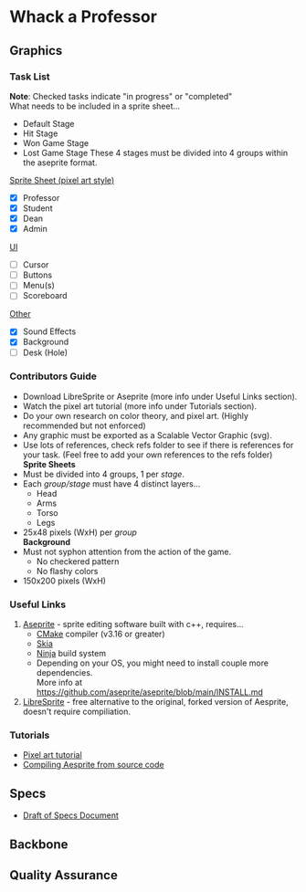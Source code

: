 # Whack a Professor 

## Graphics 
### Task List 
**Note**: Checked tasks indicate "in progress" or "completed" <br>
What needs to be included in a sprite sheet...
- Default Stage
- Hit Stage
- Won Game Stage
- Lost Game Stage
These 4 stages must be divided into 4 groups within the 
aseprite format. 

<ins>Sprite Sheet (pixel art style)</ins>
  * [x] Professor
  * [x] Student 
  * [x] Dean 
  * [x] Admin

<ins>UI</ins>
   * [ ] Cursor
   * [ ] Buttons
   * [ ] Menu(s)
   * [ ] Scoreboard

<ins>Other</ins>
   * [x] Sound Effects
   * [x] Background
   * [ ] Desk (Hole)

### Contributors Guide
   * Download LibreSprite or Aseprite (more info under Useful Links section).
   * Watch the pixel art tutorial (more info under Tutorials section).
   * Do your own research on color theory, and pixel art. (Highly recommended but not enforced)
   * Any graphic must be exported as a Scalable Vector Graphic (svg).
   * Use lots of references, check refs folder to see if there is references for your task.
   (Feel free to add your own references to the refs folder)<br>
   **Sprite Sheets**
   * Must be divided into 4 groups, 1 per _stage_.
   * Each _group/stage_ must have 4 distinct layers...
        * Head
        * Arms
        * Torso
        * Legs
   * 25x48 pixels (WxH) per _group_ <br>
   **Background**
   * Must not syphon attention from the action of the game.
        * No checkered pattern 
        * No flashy colors
   * 150x200 pixels (WxH)

### Useful Links
1. [Aseprite](https://github.com/aseprite/aseprite/blob/main/INSTALL.md) - sprite editing software built with c++, requires...
   * [CMake](https://cmake.org/download/) compiler (v3.16 or greater)
   * [Skia](https://github.com/aseprite/skia/releases) 
   * [Ninja](https://ninja-build.org/) build system 
   * Depending on your OS, you might need to install couple more dependencies. <br>More info at <https://github.com/aseprite/aseprite/blob/main/INSTALL.md>
2. [LibreSprite](https://libresprite.github.io/#!/) - free alternative to the original, forked version of Aesprite, doesn't require compiliation. 

### Tutorials 
- [Pixel art tutorial](https://www.youtube.com/watch?v=lfR7Qj04-UA) 
- [Compiling Aesprite from source code](https://www.youtube.com/watch?v=82TIDyKjxuE)

## Specs
   - [Draft of Specs Document](https://docs.google.com/document/d/1DOg1KO-gd_Uh_9F1gvyWudXh33sDPnzyVeeTFYqNzb8/edit?usp=sharing)
   
## Backbone

## Quality Assurance
